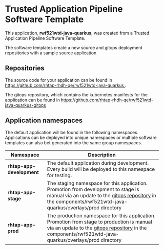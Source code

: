 # Trusted Application Pipeline Software Template

This application, **rwf521wtd-java-quarkus**, was created from a Trusted Application Pipeline Software Template.

The software templates create a new source and gitops deployment repositories with a sample source application. 

## Repositories

The source code for your application can be found in [https://github.com/rhtap-rhdh-qe/rwf521wtd-java-quarkus ](https://github.com/rhtap-rhdh-qe/rwf521wtd-java-quarkus ).
 
The gitops repository, which contains the kubernetes manifests for the application can be found in 
[https://github.com/rhtap-rhdh-qe/rwf521wtd-java-quarkus-gitops ](https://github.com/rhtap-rhdh-qe/rwf521wtd-java-quarkus-gitops ) 

## Application namespaces 

The default application will be found in the following namespaces. Applications can be deployed into unique namespaces or multiple software templates can also bet generated into the same group namespaces.  

|  Namespace   |  Description   |  
| -------- | -------- |   
| **rhtap-app-development** | The default application during development. Every build will be deployed to this namespace for testing. | 
| **rhtap-app-stage** | The staging namespace for this application. Promotion from development to stage is manual via an update to the [gitops repository](https://github.com/rhtap-rhdh-qe/rwf521wtd-java-quarkus-gitops ) in the components/rwf521wtd-java-quarkus/overlays/prod directory |  
| **rhtap-app-prod** | The production namespace for this application. Promotion from stage to production is manual via an update to the [gitops repository](https://github.com/rhtap-rhdh-qe/rwf521wtd-java-quarkus-gitops ) in the components/rwf521wtd-java-quarkus/overlays/prod directory | 